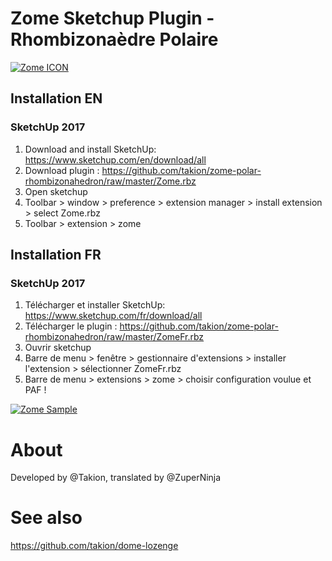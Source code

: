 # Zome Sketchup Plugin - Rhombizonaèdre Polaire

[![Zome ICON](https://raw.githubusercontent.com/takion/zome-polar-rhombizonahedron/master/img/zome-icon.png)](https://github.com/takion/zome-polar-rhombizonahedron#)

## Installation EN

### SketchUp 2017
1. Download and install SketchUp: https://www.sketchup.com/en/download/all
2. Download plugin : https://github.com/takion/zome-polar-rhombizonahedron/raw/master/Zome.rbz
3. Open sketchup
4. Toolbar > window > preference > extension manager > install extension > select Zome.rbz
5. Toolbar > extension > zome

## Installation FR

### SketchUp 2017
1. Télécharger et installer SketchUp: https://www.sketchup.com/fr/download/all
2. Télécharger le plugin : https://github.com/takion/zome-polar-rhombizonahedron/raw/master/ZomeFr.rbz
3. Ouvrir sketchup
4. Barre de menu > fenêtre > gestionnaire d'extensions > installer l'extension > sélectionner ZomeFr.rbz
5. Barre de menu > extensions > zome > choisir configuration voulue et PAF !

[![Zome Sample](https://raw.githubusercontent.com/takion/zome-polar-rhombizonahedron/master/img/zome-10-5.png)](https://github.com/takion/zome-polar-rhombizonahedron#)

# About
Developed by @Takion, translated by @ZuperNinja

# See also
https://github.com/takion/dome-lozenge
